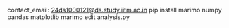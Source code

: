contact_email: 24ds1000121@ds.study.iitm.ac.in
pip install marimo numpy pandas matplotlib
marimo edit analysis.py

